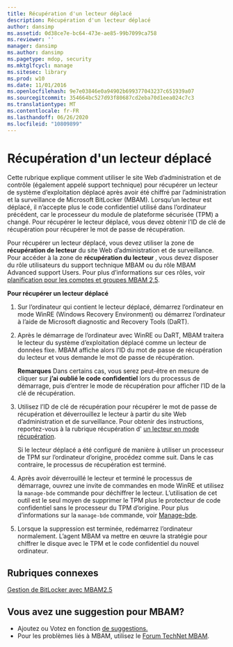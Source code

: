```yaml
---
title: Récupération d'un lecteur déplacé
description: Récupération d'un lecteur déplacé
author: dansimp
ms.assetid: 0d38ce7e-bc64-473e-ae85-99b7099ca758
ms.reviewer: ''
manager: dansimp
ms.author: dansimp
ms.pagetype: mdop, security
ms.mktglfcycl: manage
ms.sitesec: library
ms.prod: w10
ms.date: 11/01/2016
ms.openlocfilehash: 9e7e03846e0a94902b699377043237c651939a07
ms.sourcegitcommit: 354664bc527d93f80687cd2eba70d1eea024c7c3
ms.translationtype: MT
ms.contentlocale: fr-FR
ms.lasthandoff: 06/26/2020
ms.locfileid: "10809899"
---
```

# Récupération d'un lecteur déplacé
Cette rubrique explique comment utiliser le site Web d’administration et de contrôle (également appelé support technique) pour récupérer un lecteur de système d’exploitation déplacé après avoir été chiffré par l’administration et la surveillance de Microsoft BitLocker (MBAM). Lorsqu’un lecteur est déplacé, il n’accepte plus le code confidentiel utilisé dans l’ordinateur précédent, car le processeur du module de plateforme sécurisée (TPM) a changé. Pour récupérer le lecteur déplacé, vous devez obtenir l’ID de clé de récupération pour récupérer le mot de passe de récupération.

Pour récupérer un lecteur déplacé, vous devez utiliser la zone de **récupération de lecteur** du site Web d’administration et de surveillance. Pour accéder à la zone de **récupération du lecteur** , vous devez disposer du rôle utilisateurs du support technique MBAM ou du rôle MBAM Advanced support Users. Pour plus d’informations sur ces rôles, voir [planification pour les comptes et groupes MBAM 2,5](planning-for-mbam-25-groups-and-accounts.md#bkmk-helpdesk-roles).

**Pour récupérer un lecteur déplacé**
1.  Sur l’ordinateur qui contient le lecteur déplacé, démarrez l’ordinateur en mode WinRE (Windows Recovery Environment) ou démarrez l’ordinateur à l’aide de Microsoft diagnostic and Recovery Tools (DaRT).

2.  Après le démarrage de l’ordinateur avec WinRE ou DaRT, MBAM traitera le lecteur du système d’exploitation déplacé comme un lecteur de données fixe. MBAM affiche alors l’ID du mot de passe de récupération du lecteur et vous demande le mot de passe de récupération.

    **Remarques**  Dans certains cas, vous serez peut-être en mesure de cliquer sur **j’ai oublié le code confidentiel** lors du processus de démarrage, puis d’entrer le mode de récupération pour afficher l’ID de la clé de récupération.

     

3.  Utilisez l’ID de clé de récupération pour récupérer le mot de passe de récupération et déverrouillez le lecteur à partir du site Web d’administration et de surveillance. Pour obtenir des instructions, reportez-vous à la rubrique récupération d' [un lecteur en mode récupération](how-to-recover-a-drive-in-recovery-mode-mbam-25.md).

    Si le lecteur déplacé a été configuré de manière à utiliser un processeur de TPM sur l’ordinateur d’origine, procédez comme suit. Dans le cas contraire, le processus de récupération est terminé.

4.  Après avoir déverrouillé le lecteur et terminé le processus de démarrage, ouvrez une invite de commandes en mode WinRE et utilisez la `manage-bde` commande pour déchiffrer le lecteur. L’utilisation de cet outil est le seul moyen de supprimer le TPM plus le protecteur de code confidentiel sans le processeur du TPM d’origine. Pour plus d’informations sur la `manage-bde` commande, voir [Manage-bde](https://go.microsoft.com/fwlink/?LinkId=393567).

5.  Lorsque la suppression est terminée, redémarrez l’ordinateur normalement. L’agent MBAM va mettre en œuvre la stratégie pour chiffrer le disque avec le TPM et le code confidentiel du nouvel ordinateur.



## Rubriques connexes


[Gestion de BitLocker avec MBAM2.5](performing-bitlocker-management-with-mbam-25.md)

 

## Vous avez une suggestion pour MBAM?
- Ajoutez ou Votez en fonction [de suggestions.](http://mbam.uservoice.com/forums/268571-microsoft-bitlocker-administration-and-monitoring) 
- Pour les problèmes liés à MBAM, utilisez le [Forum TechNet MBAM](https://social.technet.microsoft.com/Forums/home?forum=mdopmbam). 





